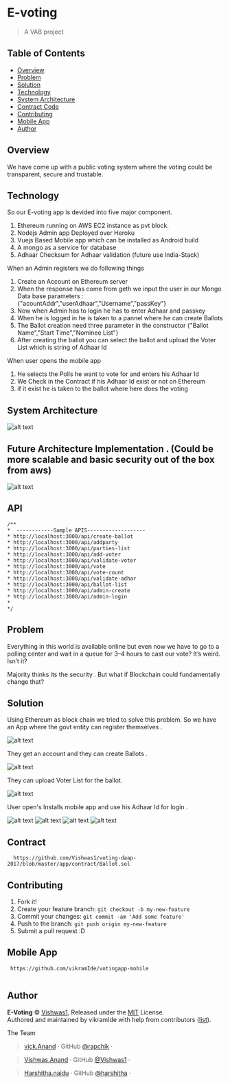 # E-voting 

> A VAB project
## Table of Contents

<!-- toc -->

- [Overview](#user-content-overview)
- [Problem](#user-content-problem)
- [Solution](#user-content-solution)
- [Technology](#user-content-technology)
- [System Architecture](#user-content-system-architecture)
- [Contract Code](#user-content-contract)
- [Contributing](#contributing)
- [Mobile App](#user-content-mobile-app)
- [Author](#author)

<!-- tocstop -->

## Overview

We have come up with a public voting system where the voting could be transparent, secure and trustable.


## Technology

 So our E-voting  app is devided into five major component. 

 1. Ethereum running on AWS EC2 instance as pvt block.
 2. Nodejs Admin app Deployed over Heroku
 3. Vuejs Based Mobile app which can be installed as Android build
 4. A mongo as a service for database
 5. Adhaar Checksum for Adhaar validation (future use India-Stack)

 When an Admin registers we do following things 


  1. Create an Account on Ethereum server 
  2. When the response has come from geth we input the user in our Mongo Data base
     parameters : {"acountAddr","userAdhaar","Username","passKey"}
  3. Now when Admin has to login he has to enter Adhaar and passkey
  4. When he is logged in he is taken to a pannel where he can create Ballots
  5. The Ballot creation need three parameter in the constructor 
     {"Ballot Name","Start Time","Nominee List"} 
  6. After creating the ballot you can select the ballot and upload the Voter List which is string of Adhaar Id
  
  When user opens the mobile app

   1. He selects the Polls he want to vote for and enters his Adhaar Id
   2. We Check in the Contract if his Adhaar Id exist or not on Ethereum 
   2. if it exist he is taken to the ballot where here does the voting 
 

## System Architecture

![alt text](https://image.prntscr.com/image/wXd085nYTOqQAhsESZdM4w.png "System Architecture")


## Future Architecture Implementation . (Could be more scalable and basic security out of the box from aws) 

![alt text](https://image.prntscr.com/image/qqqB-2yWTzimjR3PVoc8NQ.png "Future Architecture")


## API
 ```
/**
 *  ------------Sample APIS-------------------
 * http://localhost:3000/api/create-ballot
 * http://localhost:3000/api/addparty
 * http://localhost:3000/api/parties-list
 * http://localhost:3000/api/add-voter
 * http://localhost:3000/api/validate-voter
 * http://localhost:3000/api/vote
 * http://localhost:3000/api/vote-count
 * http://localhost:3000/api/validate-adhar
 * http://localhost:3000/api/ballot-list
 * http://localhost:3000/api/admin-create
 * http://localhost:3000/api/admin-login
 * 
 */
```

## Problem

 Everything in this world is available online but even now we have to go to a polling center and wait in a queue for 3–4 hours to cast our vote?
It’s weird. Isn’t it?

Majority thinks its the security .
But what if Blockchain could fundamentally change that?

## Solution
Using Ethereum as block chain we tried to solve this problem. So we have an App where the govt entity can register themselves . 

![alt text](https://image.prntscr.com/image/22vMOGinRs_9i3QuQmRHKg.png "Register A Govt entity for polling")


They get an account and they can create Ballots .

![alt text](https://image.prntscr.com/image/Ss2fNcmjQUGmeBrBfSUt5g.png "Create Ballots")


They can upload Voter List for the ballot.

![alt text](https://image.prntscr.com/image/c2HDAaixTIGbBboWFqQwbA.png "Voter List")


User open's Installs mobile app and use his Adhaar Id for login .

![alt text](https://image.prntscr.com/image/U2ZWTdQKQnCOpNEc6LTUIQ.png "Voter Login Screen")
![alt text](https://image.prntscr.com/image/wHZZP5axRxmYvtFvyvmCoQ.png "Voter Ballot 1")
![alt text](https://image.prntscr.com/image/ivIP-ulvQp6038TrxJUg9w.png "Voter Ballot 2")
![alt text](https://image.prntscr.com/image/-BHGUiR_RqihwXFhZdolQw.png "Voter Ballot 3")



## Contract
  ```
    https://github.com/Vishwas1/voting-daap-2017/blob/master/app/contract/Ballot.sol
  ```
## Contributing

1. Fork it!
2. Create your feature branch: `git checkout -b my-new-feature`
3. Commit your changes: `git commit -am 'Add some feature'`
4. Push to the branch: `git push origin my-new-feature`
5. Submit a pull request :D

## Mobile App
 
 ```
  https://github.com/vikramIde/votingapp-mobile
  
  ```


## Author

**E-Voting** © [Vishwas1](https://github.com/Vishwas1), Released under the [MIT](./LICENSE) License.<br>
Authored and maintained by vikramIde with help from contributors ([list](Vishwas1/voting-daap-2017/graphs/contributors)).

The Team 

> [vick.Anand](https://facebook.com/vikramabhushan) · GitHub [@rapchik](https://github.com/vikramIde) · 

> [Vishwas.Anand](https://facebook.com/vikramabhushan) · GitHub [@Vishwas1](https://github.com/Vishwas1) · 

> [Harshitha.naidu](https://www.facebook.com/harshitha.naidu61) · GitHub [@harshitha](https://github.com/harshithanaiduk) · 